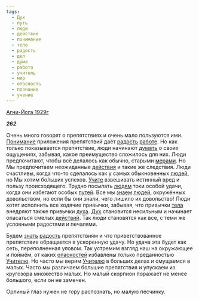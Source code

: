 ```yaml
---
tags:
  - Дух
  - путь
  - люди
  - действие
  - понимание
  - тело
  - радость
  - дел
  - дума
  - работа
  - учитель
  - мер
  - опасность
  - познание
  - учение
---
```

[Агни-Йога 1929г](https://127.0.0.1:4002/agni/1929)

___262___

Очень много говорят о препятствиях и очень мало пользуются ими. [Понимание](../../../tags/#понимание) приложения препятствий даёт [радость](../../../tags/#радость) [работе](../../../tags/#работа). Но как только показывается препятствие, люди начинают [думать](../../../tags/#дума) о своих ощущениях, забывая, какое преимущество сложилось для них. Люди предпочитают, чтобы всё делалось как обычно, старыми [мерами](../../../tags/#мер). Но Мы предпочитаем неожиданные [действия](../../../tags/#действие) и такие же следствия. Люди счастливы, когда что-то сделалось как у самых обыкновенных [людей](../../../tags/#люди), но Мы хотим бо́льших успехов. [Учите](../../../tags/#учение) взвешивать истинный вред и пользу происходящего. Трудно посылать [людям](../../../tags/#люди) токи особой удачи, когда они избегают особых [путей](../../../tags/#путь). Все мы [знаем](../../../tags/#познание) [людей](../../../tags/#люди), окружённых довольством, но если бы они знали, чего лишило их довольство! Люди хотят исполнить все ходячие привычки, забывая, что привычки [тела](../../../tags/#тело) внедряют также привычки [духа](../../../tags/#[Дух](../../../tags/#Дух)). [Дух](../../../tags/#Дух) становится несильным и начинает опасаться смелых [действий](../../../tags/#действие). Так люди становятся как все, с теми же условными радостями и печалями.   

Будем [знать](../../../tags/#познание) [радость](../../../tags/#радость) препятствиям и что приветствованное препятствие обращается в ускоренную удачу. Но удача эта будет как сеть, переполненная уловом. Так устремим взгляд наш на окружающее и поймём, от каких [опасностей](../../../tags/#опасность) избавлены только преданностью [Учителю](../../../tags/#учитель). Но часто мы верим [Учителю](../../../tags/#учитель) в больших делах и смущаемся в малых. Часто мы различаем большие препятствия и упускаем из кругозора множество малых. Но малый скорпион поражает не менее большого, если он не замечен.   

Орлиный глаз нужен не гору распознать, но малую песчинку.